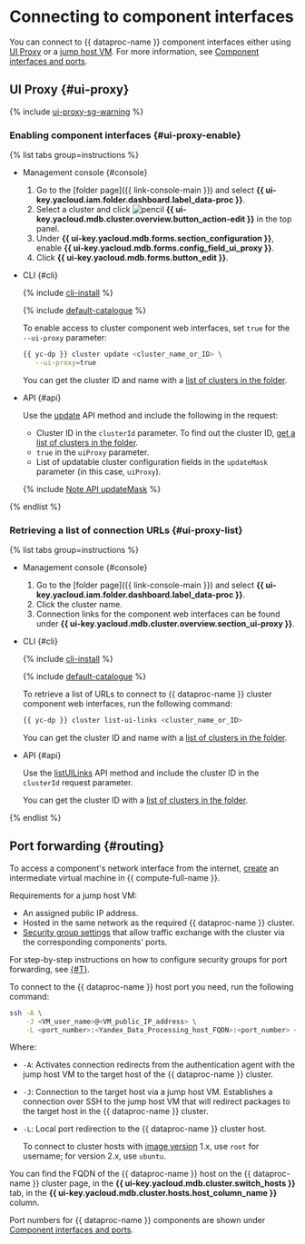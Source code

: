 # Connecting to component interfaces

You can connect to {{ dataproc-name }} component interfaces either using [UI Proxy](#ui-proxy) or a [jump host VM](#routing). For more information, see [Component interfaces and ports](../concepts/interfaces.md).

## UI Proxy {#ui-proxy}

{% include [ui-proxy-sg-warning](../../_includes/data-processing/ui-proxy-sg-warning.md) %}

### Enabling component interfaces {#ui-proxy-enable}

{% list tabs group=instructions %}

- Management console {#console}

    1. Go to the [folder page]({{ link-console-main }}) and select **{{ ui-key.yacloud.iam.folder.dashboard.label_data-proc }}**.
    1. Select a cluster and click ![pencil](../../_assets/console-icons/pencil.svg) **{{ ui-key.yacloud.mdb.cluster.overview.button_action-edit }}** in the top panel.
    1. Under **{{ ui-key.yacloud.mdb.forms.section_configuration }}**, enable **{{ ui-key.yacloud.mdb.forms.config_field_ui_proxy }}**.
    1. Click **{{ ui-key.yacloud.mdb.forms.button_edit }}**.

- CLI {#cli}

    {% include [cli-install](../../_includes/cli-install.md) %}

    {% include [default-catalogue](../../_includes/default-catalogue.md) %}

    To enable access to cluster component web interfaces, set `true` for the `--ui-proxy` parameter:

    ```bash
    {{ yc-dp }} cluster update <cluster_name_or_ID> \
       --ui-proxy=true
    ```

    You can get the cluster ID and name with a [list of clusters in the folder](cluster-list.md#list).

- API {#api}

    Use the [update](../api-ref/Cluster/update.md) API method and include the following in the request:

    * Cluster ID in the `clusterId` parameter. To find out the cluster ID, [get a list of clusters in the folder](cluster-list.md#list).
    * `true` in the `uiProxy` parameter.
    * List of updatable cluster configuration fields in the `updateMask` parameter (in this case, `uiProxy`).

    {% include [Note API updateMask](../../_includes/note-api-updatemask.md) %}

{% endlist %}

### Retrieving a list of connection URLs {#ui-proxy-list}

{% list tabs group=instructions %}

- Management console {#console}

    1. Go to the [folder page]({{ link-console-main }}) and select **{{ ui-key.yacloud.iam.folder.dashboard.label_data-proc }}**.
    1. Click the cluster name.
    1. Connection links for the component web interfaces can be found under **{{ ui-key.yacloud.mdb.cluster.overview.section_ui-proxy }}**.

- CLI {#cli}

    {% include [cli-install](../../_includes/cli-install.md) %}

    {% include [default-catalogue](../../_includes/default-catalogue.md) %}

    To retrieve a list of URLs to connect to {{ dataproc-name }} cluster component web interfaces, run the following command:

    ```bash
    {{ yc-dp }} cluster list-ui-links <cluster_name_or_ID>
    ```

    You can get the cluster ID and name with a [list of clusters in the folder](cluster-list.md#list).

- API {#api}

    Use the [listUILinks](../api-ref/Cluster/listUILinks.md) API method and include the cluster ID in the `clusterId` request parameter.

    You can get the cluster ID with a [list of clusters in the folder](cluster-list.md#list).

{% endlist %}

## Port forwarding {#routing}

To access a component's network interface from the internet, [create](../../compute/operations/vm-create/create-linux-vm.md) an intermediate virtual machine in {{ compute-full-name }}.

Requirements for a jump host VM:

* An assigned public IP address.
* Hosted in the same network as the required {{ dataproc-name }} cluster.
* [Security group settings](../concepts/network.md#security-groups) that allow traffic exchange with the cluster via the corresponding components' ports.

For step-by-step instructions on how to configure security groups for port forwarding, see [{#T}](connect.md#configuring-security-groups).

To connect to the {{ dataproc-name }} host port you need, run the following command:


```bash
ssh -A \
    -J <VM_user_name>@<VM_public_IP_address> \
    -L <port_number>:<Yandex_Data_Processing_host_FQDN>:<port_number> <username>@<Yandex_Data_Processing_host_FQDN>
```



Where:

* `-A`: Activates connection redirects from the authentication agent with the jump host VM to the target host of the {{ dataproc-name }} cluster.
* `-J`: Connection to the target host via a jump host VM. Establishes a connection over SSH to the jump host VM that will redirect packages to the target host in the {{ dataproc-name }} cluster.
* `-L`: Local port redirection to the {{ dataproc-name }} cluster host.


    To connect to cluster hosts with [image version](../concepts/environment.md) 1.x, use `root` for username; for version 2.x, use `ubuntu`.


You can find the FQDN of the {{ dataproc-name }} host on the {{ dataproc-name }} cluster page, in the **{{ ui-key.yacloud.mdb.cluster.switch_hosts }}** tab, in the **{{ ui-key.yacloud.mdb.cluster.hosts.host_column_name }}** column.

Port numbers for {{ dataproc-name }} components are shown under [Component interfaces and ports](../concepts/interfaces.md#port-numbers).
